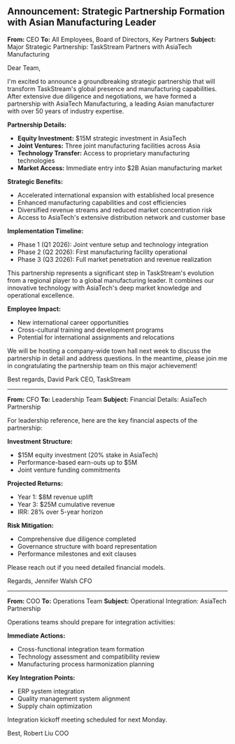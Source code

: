 ## Announcement: Strategic Partnership Formation with Asian Manufacturing Leader

**From:** CEO
**To:** All Employees, Board of Directors, Key Partners
**Subject:** Major Strategic Partnership: TaskStream Partners with AsiaTech Manufacturing

Dear Team,

I'm excited to announce a groundbreaking strategic partnership that will transform TaskStream's global presence and manufacturing capabilities. After extensive due diligence and negotiations, we have formed a partnership with AsiaTech Manufacturing, a leading Asian manufacturer with over 50 years of industry expertise.

**Partnership Details:**
- **Equity Investment:** $15M strategic investment in AsiaTech
- **Joint Ventures:** Three joint manufacturing facilities across Asia
- **Technology Transfer:** Access to proprietary manufacturing technologies
- **Market Access:** Immediate entry into $2B Asian manufacturing market

**Strategic Benefits:**
- Accelerated international expansion with established local presence
- Enhanced manufacturing capabilities and cost efficiencies
- Diversified revenue streams and reduced market concentration risk
- Access to AsiaTech's extensive distribution network and customer base

**Implementation Timeline:**
- Phase 1 (Q1 2026): Joint venture setup and technology integration
- Phase 2 (Q2 2026): First manufacturing facility operational
- Phase 3 (Q3 2026): Full market penetration and revenue realization

This partnership represents a significant step in TaskStream's evolution from a regional player to a global manufacturing leader. It combines our innovative technology with AsiaTech's deep market knowledge and operational excellence.

**Employee Impact:**
- New international career opportunities
- Cross-cultural training and development programs
- Potential for international assignments and relocations

We will be hosting a company-wide town hall next week to discuss the partnership in detail and address questions. In the meantime, please join me in congratulating the partnership team on this major achievement!

Best regards,
David Park
CEO, TaskStream

---

**From:** CFO
**To:** Leadership Team
**Subject:** Financial Details: AsiaTech Partnership

For leadership reference, here are the key financial aspects of the partnership:

**Investment Structure:**
- $15M equity investment (20% stake in AsiaTech)
- Performance-based earn-outs up to $5M
- Joint venture funding commitments

**Projected Returns:**
- Year 1: $8M revenue uplift
- Year 3: $25M cumulative revenue
- IRR: 28% over 5-year horizon

**Risk Mitigation:**
- Comprehensive due diligence completed
- Governance structure with board representation
- Performance milestones and exit clauses

Please reach out if you need detailed financial models.

Regards,
Jennifer Walsh
CFO

---

**From:** COO
**To:** Operations Team
**Subject:** Operational Integration: AsiaTech Partnership

Operations teams should prepare for integration activities:

**Immediate Actions:**
- Cross-functional integration team formation
- Technology assessment and compatibility review
- Manufacturing process harmonization planning

**Key Integration Points:**
- ERP system integration
- Quality management system alignment
- Supply chain optimization

Integration kickoff meeting scheduled for next Monday.

Best,
Robert Liu
COO
